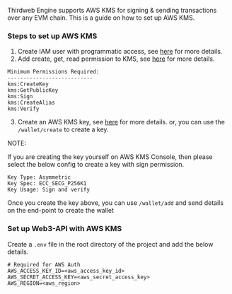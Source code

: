 Thirdweb Engine supports AWS KMS for signing & sending transactions over any EVM chain. This is a guide on how to set up AWS KMS.

### Steps to set up AWS KMS

1. Create IAM user with programmatic access, see [here](https://docs.aws.amazon.com/IAM/latest/UserGuide/id_users_create.html#id_users_create_console) for more details.
2. Add create, get, read permission to KMS, see [here](https://docs.aws.amazon.com/kms/latest/developerguide/control-access.html) for more details.

```
Minimum Permissions Required:
---------------------------
kms:CreateKey
kms:GetPublicKey
kms:Sign
kms:CreateAlias
kms:Verify
```

3. Create an AWS KMS key, see [here](https://docs.aws.amazon.com/kms/latest/developerguide/create-keys.html) for more details. or, you can use the `/wallet/create` to create a key.

NOTE:

If you are creating the key yourself on AWS KMS Console, then please select the below config to create a key with sign permission.

```
Key Type: Asymmetric
Key Spec: ECC_SECG_P256K1
Key Usage: Sign and verify
```

Once you create the key above, you can use `/wallet/add` and send details on the end-point to create the wallet

### Set up Web3-API with AWS KMS

Create a `.env` file in the root directory of the project and add the below details.

```
# Required for AWS Auth
AWS_ACCESS_KEY_ID=<aws_access_key_id>
AWS_SECRET_ACCESS_KEY=<aws_secret_access_key>
AWS_REGION=<aws_region>
```
